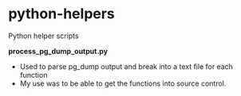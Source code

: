 python-helpers
==============

Python helper scripts


<strong>process_pg_dump_output.py</strong>
* Used to parse pg_dump output and break into a text file for each function
* My use was to be able to get the functions into source control.
